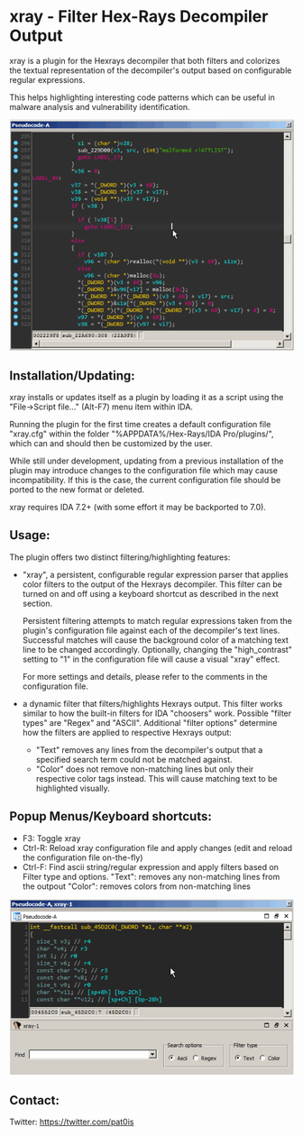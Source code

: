 # xray - Filter Hex-Rays Decompiler Output

xray is a plugin for the Hexrays decompiler that both filters and
colorizes the textual representation of the decompiler's output based
on configurable regular expressions.

This helps highlighting interesting code patterns which can be
useful in malware analysis and vulnerability identification.

![xray animated gif](/rsrc/xray.gif?raw=true)

## Installation/Updating:
xray installs or updates itself as a plugin by loading it as a
script using the "File->Script file..." (Alt-F7) menu item within IDA.

Running the plugin for the first time creates a default
configuration file "xray.cfg" within the folder
"%APPDATA%/Hex-Rays/IDA Pro/plugins/", which can and should then be
customized by the user.

While still under development, updating from a previous installation
of the plugin may introduce changes to the configuration file which may
cause incompatibility. If this is the case, the current configuration
file should be ported to the new format or deleted.

xray requires IDA 7.2+ (with some effort it may be backported to 7.0).

## Usage:
The plugin offers two distinct filtering/highlighting features:
* "xray", a persistent, configurable regular expression parser that
  applies color filters to the output of the Hexrays decompiler.
  This filter can be turned on and off using a keyboard shortcut as
  described in the next section.

  Persistent filtering attempts to match regular expressions taken
  from the plugin's configuration file against each of the decompiler's
  text lines. Successful matches will cause the background
  color of a matching text line to be changed accordingly.
  Optionally, changing the "high_contrast" setting to "1" in the
  configuration file will cause a visual "xray" effect.  

  For more settings and details, please refer to the comments in the
  configuration file.

* a dynamic filter that filters/highlights Hexrays output. This filter
  works similar to how the built-in filters for IDA "choosers" work.
  Possible "filter types" are "Regex" and "ASCII". Additional "filter
  options" determine how the filters are applied to respective Hexrays
  output:
  * "Text" removes any lines from the decompiler's output that a
    specified search term could not be matched against.
  * "Color" does not remove non-matching lines but only their respective
    color tags instead. This will cause matching text to be highlighted
    visually.

## Popup Menus/Keyboard shortcuts:
* F3:       Toggle xray
* Ctrl-R:   Reload xray configuration file and apply changes
            (edit and reload the configuration file on-the-fly)
* Ctrl-F:   Find ascii string/regular expression and apply
            filters based on Filter type and options.
            "Text": removes any non-matching lines from the outpout
            "Color": removes colors from non-matching lines

![xray3 animated gif](/rsrc/xray3.gif?raw=true)

## Contact:

Twitter: https://twitter.com/pat0is